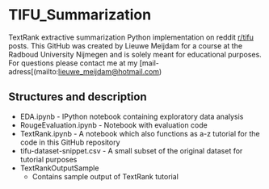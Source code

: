 # TIFU_Summarization
TextRank extractive summarization Python implementation on reddit [r/tifu](https://www.reddit.com/r/tifu/) posts. This GitHub was created by Lieuwe Meijdam for a course at the Radboud University Nijmegen and is solely meant for educational purposes. For questions please contact me at my [mail-adress[(mailto:lieuwe_meijdam@hotmail.com)


## Structures and description

- EDA.ipynb - IPython notebook containing exploratory data analysis
- RougeEvaluation.ipynb - Notebook with evaluation code
- TextRank.ipynb - A notebook which also functions as a-z tutorial for the code in this GitHub repository
- tifu-dataset-snippet.csv - A small subset of the original dataset for tutorial purposes
- TextRankOutputSample
  -  Contains sample output of TextRank tutorial

